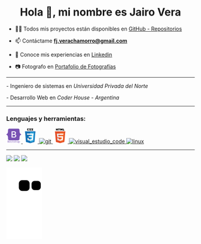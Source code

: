 <h1 align="center">Hola 👋, mi nombre es Jairo Vera</h1>

- 👨‍💻 Todos mis proyectos están disponibles en [GitHub - Repositorios](https://github.com/JairoVera01?tab=repositories)

- 📫 Contáctame **fj.verachamorro@gmail.com**

- 📄 Conoce mis experiencias en [Linkedin](https://www.linkedin.com/in/frank-jairo-vera/)

- 📷 Fotografo en [Portafolio de Fotografías](https://fjverachamorro.wixsite.com/portafolio)

<hr>
  <p>- Ingeniero de sistemas en <i>Universidad Privada del Norte</i></p>
  <p>- Desarrollo Web en <i>Coder House - Argentina</i>
<hr>

<h3 align="left">Lenguajes y herramientas: </h3>
<p align="left"> <a href="https://getbootstrap.com" target="_blank"> <img src="https://raw.githubusercontent.com/devicons/devicon/master/icons/bootstrap/bootstrap-plain-wordmark.svg" alt="bootstrap" width="40" height="40"/> </a> <a href="https://www.w3schools.com/css/" target="_blank"> <img src="https://raw.githubusercontent.com/devicons/devicon/master/icons/css3/css3-original-wordmark.svg" alt="css3" width="40" height="40"/> </a>  <a href="https://git-scm.com/" target="_blank"> <img src="https://www.vectorlogo.zone/logos/git-scm/git-scm-icon.svg" alt="git" width="40" height="40"/> </a> <a href="https://www.w3.org/html/" target="_blank"> <img src="https://raw.githubusercontent.com/devicons/devicon/master/icons/html5/html5-original-wordmark.svg" alt="html5" width="40" height="40"/> </a>
  <a href="https://www.w3.org/html/" target="_blank"> <img src="https://cdn.jsdelivr.net/gh/devicons/devicon/icons/visualstudio/visualstudio-plain.svg" alt="visual_estudio_code" width="40" height="40"/> </a> <a href="#" target="_blank"> <img src="https://cdn.jsdelivr.net/gh/devicons/devicon/icons/linux/linux-original.svg" alt="linux" width="40" height="40"/> </a>
      

  <hr>
<div> 
  <a href="https://www.instagram.com/jairo_vera_01/?hl=es" target="_blank"><img src="https://img.shields.io/badge/-Instagram-%23E4405F?style=for-the-badge&logo=instagram&logoColor=white" target="_blank"></a>
  <a href = "mailto:fj.verachamorro@gmail.com"><img src="https://img.shields.io/badge/-Gmail-%23333?style=for-the-badge&logo=gmail&logoColor=white" target="_blank"></a>
  <a href="https://www.linkedin.com/in/frank-jairo-vera/" target="_blank"><img src="https://img.shields.io/badge/-LinkedIn-%230077B5?style=for-the-badge&logo=linkedin&logoColor=white" target="_blank"></a> 
 
  ![Snake animation](https://github.com/rafaballerini/rafaballerini/blob/output/github-contribution-grid-snake.svg)
 
</div>
